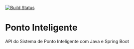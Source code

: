 [![Build Status](https://travis-ci.org/adrianomqs/api-ponto-inteligente.svg?branch=master)](https://travis-ci.org/adrianomqs/api-ponto-inteligente)

# Ponto Inteligente
API do Sistema de Ponto Inteligente com Java e Spring Boot